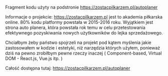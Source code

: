 Fragment kodu użyty na podstronie https://zostacpilkarzem.pl/autoplaner

Informacje o projekcie: 
https://zostacpilkarzem.pl jest to akademia piłkarska online. 80% kodu platformy powstała w 2015-2016 roku. Wyjątkiem jest strona auto planera, która powstała rok temu w celu przetestowania efektywnego pozyskiwania nowych użytkowników do lejka sprzedażowego.

Chciałbym żeby państwo spojrzeli na projekt pod kątem myślenia jakie zastosowałem w kodzie i estetyki, niż narzędzia których użyłem, ponieważ dziś na pewno zrobiłbym pewne rzeczy inaczej ( Component-based, Virtual DOM - React.js, Vue.js itp. ) 

Całość dostępna tutaj: 
https://zostacpilkarzem.pl/autoplaner
